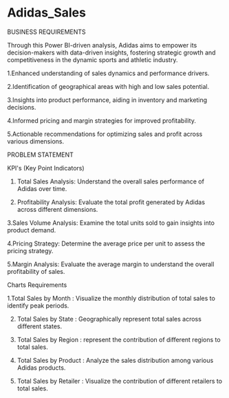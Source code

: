 # Adidas_Sales
BUSINESS REQUIREMENTS

Through this Power BI-driven analysis, Adidas aims to empower its decision-makers with data-driven insights, fostering strategic growth and competitiveness in the dynamic sports and athletic industry.

1.Enhanced understanding of sales dynamics and performance drivers.

2.Identification of geographical areas with high and low sales potential.

3.Insights into product performance, aiding in inventory and marketing decisions.

4.Informed pricing and margin strategies for improved profitability.

5.Actionable recommendations for optimizing sales and profit across various dimensions.

PROBLEM STATEMENT

KPI's (Key Point Indicators)

1. Total Sales Analysis:
Understand the overall sales performance of Adidas over time.

2. Profitability Analysis:
Evaluate the total profit generated by Adidas across different dimensions.

3.Sales Volume Analysis:
Examine the total units sold to gain insights into product demand.

4.Pricing Strategy:
Determine the average price per unit to assess the pricing strategy.

5.Margin Analysis:
Evaluate the average margin to understand the overall profitability of sales.

Charts Requirements

1.Total Sales by Month :
Visualize the monthly distribution of total sales to identify peak periods.

2. Total Sales by State :
Geographically represent total sales across different states.

3. Total Sales by Region :
represent the contribution of different regions to total sales.

4. Total Sales by Product :
Analyze the sales distribution among various Adidas products.

5. Total Sales by Retailer :
Visualize the contribution of different retailers to total sales.
